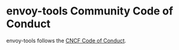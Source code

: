 # envoy-tools Community Code of Conduct

envoy-tools follows the [CNCF Code of Conduct](https://github.com/cncf/foundation/blob/master/code-of-conduct.md).
